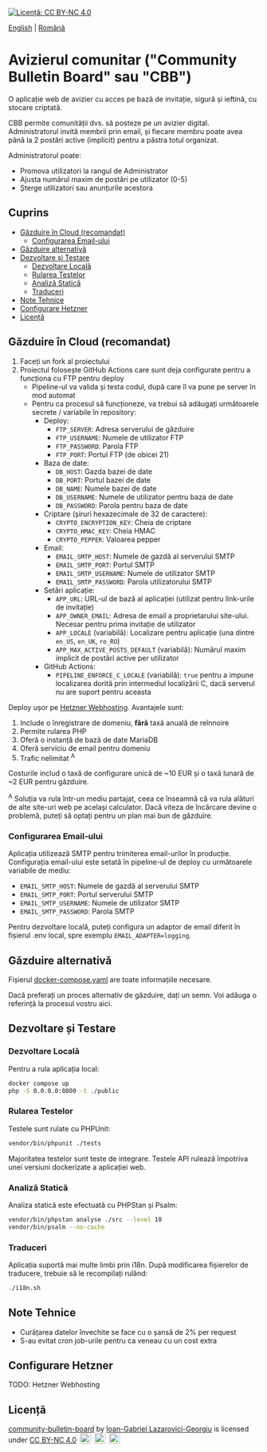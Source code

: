 [![Licență: CC BY-NC 4.0](https://licensebuttons.net/l/by-nc/4.0/80x15.png)](https://creativecommons.org/licenses/by-nc/4.0/)

[English](./README.md) | [Română](./README.ro.md)

# Avizierul comunitar ("Community Bulletin Board" sau "CBB")

O aplicație web de avizier cu acces pe bază de invitație, sigură și ieftină, cu stocare criptată.

CBB permite comunității dvs. să posteze pe un avizier digital. Administratorul invită membrii prin email, și
fiecare membru poate avea până la 2 postări active (implicit) pentru a păstra totul organizat.

Administratorul poate:

* Promova utilizatori la rangul de Administrator
* Ajusta numărul maxim de postări pe utilizator (0-5)
* Șterge utilizatori sau anunțurile acestora

## Cuprins

- [Găzduire în Cloud (recomandat)](#găzduire-în-cloud-recomandat)
    - [Configurarea Email-ului](#configurarea-email-ului)
- [Găzduire alternativă](#găzduire-alternativă)
- [Dezvoltare și Testare](#dezvoltare-și-testare)
    - [Dezvoltare Locală](#dezvoltare-locală)
    - [Rularea Testelor](#rularea-testelor)
    - [Analiză Statică](#analiză-statică)
    - [Traduceri](#traduceri)
- [Note Tehnice](#note-tehnice)
- [Configurare Hetzner](#configurare-hetzner)
- [Licență](#licență)

## Găzduire în Cloud (recomandat)

1. Faceți un fork al proiectului
2. Proiectul folosește GitHub Actions care sunt deja configurate pentru a funcționa cu FTP pentru deploy
    - Pipeline-ul va valida și testa codul, după care îl va pune pe server în mod automat
    - Pentru ca procesul să funcționeze, va trebui să adăugați următoarele secrete / variabile în repository:
        - Deploy:
            - `FTP_SERVER`: Adresa serverului de găzduire
            - `FTP_USERNAME`: Numele de utilizator FTP
            - `FTP_PASSWORD`: Parola FTP
            - `FTP_PORT`: Portul FTP (de obicei 21)
        - Baza de date:
            - `DB_HOST`: Gazda bazei de date
            - `DB_PORT`: Portul bazei de date
            - `DB_NAME`: Numele bazei de date
            - `DB_USERNAME`: Numele de utilizator pentru baza de date
            - `DB_PASSWORD`: Parola pentru baza de date
        - Criptare (șiruri hexazecimale de 32 de caractere):
            - `CRYPTO_ENCRYPTION_KEY`: Cheia de criptare
            - `CRYPTO_HMAC_KEY`: Cheia HMAC
            - `CRYPTO_PEPPER`: Valoarea pepper
        - Email:
            - `EMAIL_SMTP_HOST`: Numele de gazdă al serverului SMTP
            - `EMAIL_SMTP_PORT`: Portul SMTP
            - `EMAIL_SMTP_USERNAME`: Numele de utilizator SMTP
            - `EMAIL_SMTP_PASSWORD`: Parola utilizatorului SMTP
        - Setări aplicație:
            - `APP_URL`: URL-ul de bază al aplicației (utilizat pentru link-urile de invitație)
            - `APP_OWNER_EMAIL`: Adresa de email a proprietarului site-ului. Necesar pentru prima invitație de
              utilizator
            - `APP_LOCALE` (variabilă): Localizare pentru aplicație (una dintre `en_US`, `en_UK`, `ro_RO`)
            - `APP_MAX_ACTIVE_POSTS_DEFAULT` (variabilă): Numărul maxim implicit de postări active per utilizator
        - GitHub Actions:
            - `PIPELINE_ENFORCE_C_LOCALE` (variabilă): `true` pentru a impune localizarea dorită prin
              intermediul localizării C, dacă serverul nu are suport pentru aceasta

Deploy ușor pe [Hetzner Webhosting](https://www.hetzner.com/webhosting/). Avantajele sunt:

1. Include o înregistrare de domeniu, **fără** taxă anuală de reînnoire
2. Permite rularea PHP
3. Oferă o instanță de bază de date MariaDB
4. Oferă serviciu de email pentru domeniu
5. Trafic nelimitat <sup>A</sup>

Costurile includ o taxă de configurare unică de ~10 EUR și o taxă lunară de ~2 EUR pentru găzduire.

<sup>A</sup> Soluția va rula într-un mediu partajat, ceea ce înseamnă că va rula alături de alte site-uri web pe
același calculator. Dacă viteza de încărcare devine o problemă, puteți să optați pentru un plan mai bun de găzduire.

### Configurarea Email-ului

Aplicația utilizează SMTP pentru trimiterea email-urilor în producție. Configurația email-ului este setată în
pipeline-ul de deploy cu următoarele variabile de mediu:

- `EMAIL_SMTP_HOST`: Numele de gazdă al serverului SMTP
- `EMAIL_SMTP_PORT`: Portul serverului SMTP
- `EMAIL_SMTP_USERNAME`: Numele de utilizator SMTP
- `EMAIL_SMTP_PASSWORD`: Parola SMTP

Pentru dezvoltare locală, puteți configura un adaptor de email diferit în fișierul .env local, spre exemplu
`EMAIL_ADAPTER=logging`.

## Găzduire alternativă

Fișierul [docker-compose.yaml](./docker-compose-all.yaml) are toate informațiile necesare.

Dacă preferați un proces alternativ de găzduire, dați un semn. Voi adăuga o referință la procesul vostru aici.

## Dezvoltare și Testare

### Dezvoltare Locală

Pentru a rula aplicația local:

```bash
docker compose up
php -S 0.0.0.0:8000 -t ./public
```

### Rularea Testelor

Testele sunt rulate cu PHPUnit:

```bash
vendor/bin/phpunit ./tests
```

Majoritatea testelor sunt teste de integrare. Testele API rulează împotriva unei versiuni dockerizate a aplicației web.

### Analiză Statică

Analiza statică este efectuată cu PHPStan și Psalm:

```bash
vendor/bin/phpstan analyse ./src --level 10
vendor/bin/psalm --no-cache
```

### Traduceri

Aplicația suportă mai multe limbi prin i18n. După modificarea fișierelor de traducere, trebuie să le recompilați rulând:

```bash
./i18n.sh
```

## Note Tehnice

* Curățarea datelor învechite se face cu o șansă de 2% per request
* S-au evitat cron job-urile pentru ca veneau cu un cost extra

## Configurare Hetzner

TODO: Hetzner Webhosting

## Licență

<p>
<a property="dct:title" rel="cc:attributionURL" href="https://github.com/manufacturist/community-bulletin-board">community-bulletin-board</a> by 
<a rel="cc:attributionURL dct:creator" property="cc:attributionName" href="https://github.com/manufacturist/"> Ioan-Gabriel Lazarovici-Georgiu</a> is licensed under 
<a href="https://creativecommons.org/licenses/by-nc/4.0" target="_blank" rel="license noopener noreferrer" style="display:inline-block;"> CC BY-NC 4.0</a>
<img style="height:22px!important;margin-left:3px;vertical-align:text-bottom;" src="https://mirrors.creativecommons.org/presskit/icons/cc.svg" alt="">
<img style="height:22px!important;margin-left:3px;vertical-align:text-bottom;" src="https://mirrors.creativecommons.org/presskit/icons/by.svg" alt="">
<img style="height:22px!important;margin-left:3px;vertical-align:text-bottom;" src="https://mirrors.creativecommons.org/presskit/icons/nc.svg" alt="">
</p>